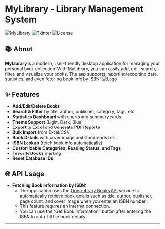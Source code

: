 # MyLibrary - Library Management System

![MyLibrary](https://img.shields.io/badge/python-3.8%2B-blue?logo=python)
![Tkinter](https://img.shields.io/badge/gui-tkinter-blue)
![License](https://img.shields.io/badge/license-mit-green)

## 📚 About

**MyLibrary** is a modern, user-friendly desktop application for managing your personal book collection.
With MyLibrary, you can easily add, edit, search, filter, and visualize your books.
The app supports importing/exporting data, statistics, and even fetching book info by ISBN!
![Logo](https://i.hizliresim.com/94nlcqf.png)
    
## ✨ Features

- **Add/Edit/Delete Books**  
- **Search & Filter** by title, author, publisher, category, tags, etc.
- **Statistics Dashboard** with charts and summary cards
- **Theme Support** (Light, Dark, Blue)
- **Export to Excel** and **Generate PDF Reports**
- **Bulk Import** from Excel/CSV
- **Book Details** with cover image and Goodreads link
- **ISBN Lookup** (fetch book info automatically)
- **Customizable Categories, Reading Status, and Tags**
- **Favorite Books** marking
- **Reset Database IDs**
## 🌐 API Usage

- **Fetching Book Information by ISBN:**
  - The application uses the [OpenLibrary Books API](https://openlibrary.org/dev/docs/api/books) service to automatically retrieve book details such as title, author, publisher, page count, and cover image when you enter an ISBN number.
  - This feature requires an internet connection.
  - You can use the "Get Book Information" button after entering the ISBN to auto-fill the book details.

---
